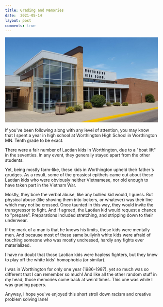 ```yaml
---
title: Grading and Memories
date:  2021-05-14
layout: post
comments: true
---
```


<img src="/images/isd518-highschool.jpg">

If you've been following along with any level of attention, you may know that I spent a year in high school at Worthington High School in Worthington MN. Tenth grade to be exact.

There were a fair number of Laotian kids in Worthington, due to a "boat lift" in the seventies. In any event, they generally stayed apart from the other students.

Yet, being mostly farm-like, these kids in Worthington upheld their father's grudges. As a result, some of the greasiest epithets came out about these Laotian kids who were obviously neither Vietnamese, nor old enough to have taken part in the Vietnam War.

Mostly, they bore the verbal abuse, like any bullied kid would, I guess. But physical abuse (like shoving them into lockers, or whatever) was their line which may not be crossed. Once taunted in this way, they would invite the transgressor to fight. And if agreed, the Laotian kid would request a chance to "prepare". Preparations included stretching, and stripping down to their underwear.

If the mark of a man is that he knows his limits, these kids were mentally men. And because most of these same bullyinh white kids were afraid of touching someone who was mostly undressed, hardly any fights ever materialized.

I have no doubt that those Laotian kids were hapless fighters, but they knew to play off the white kids' homophobia (or similar).

I was in Worthington for only one year (1986-1987), yet so much was so different that I can remember so much! And like all the other random stuff in my head, those memories come back at weird times. This one was while I was grading papers.

Anyway, I hope you've enjoyed this short stroll down racism and creative problem solving lane!
